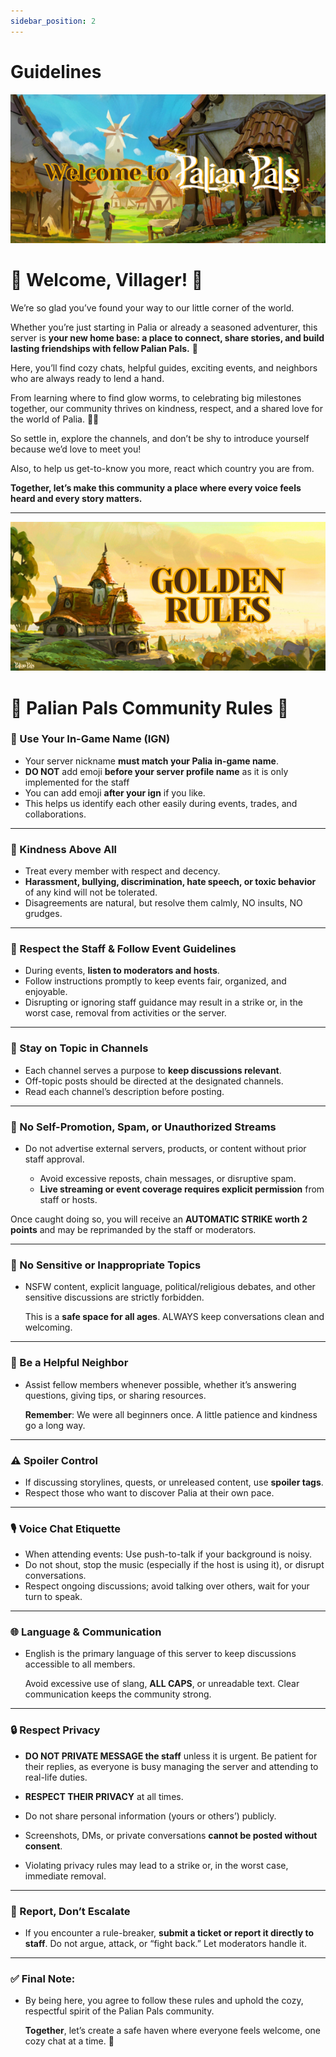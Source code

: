 ```yaml
---
sidebar_position: 2
---
```


# Guidelines

![Welcome](./img/welcome.png)  

# 🌿 Welcome, Villager! 🌿


We’re so glad you’ve found your way to our little corner of the world.

Whether you’re just starting in Palia or already a seasoned adventurer, this server is **your new home base: a place to connect, share stories, and build lasting friendships with fellow Palian Pals.** 💚

Here, you’ll find cozy chats, helpful guides, exciting events, and neighbors who are always ready to lend a hand. 

From learning where to find glow worms, to celebrating big milestones together, our community thrives on kindness, respect, and a shared love for the world of Palia. 🏡✨

So settle in, explore the channels, and don’t be shy to introduce yourself because we’d love to meet you!

Also, to help us get-to-know you more, react which country you are from.

**Together, let’s make this community a place where every voice feels heard and every story matters.**

---

![Rules](./img/rules.png)  



# 🌟 Palian Pals Community Rules 🌟


### 🌿 Use Your In-Game Name (IGN)
 - Your server nickname **must match your Palia in-game name**.
 - **DO NOT** add emoji **before your server profile name** as it is only implemented for the staff
 - You can add emoji **after your ign** if you like.
 - This helps us identify each other easily during events, trades, and collaborations.
 
---

### 💚 Kindness Above All
 - Treat every member with respect and decency.
 - **Harassment, bullying, discrimination, hate speech, or toxic behavior** of any kind will not be tolerated.
 - Disagreements are natural, but resolve them calmly, NO insults, NO grudges.
 
---

### 👥 Respect the Staff & Follow Event Guidelines
 - During events, **listen to moderators and hosts**.
 - Follow instructions promptly to keep events fair, organized, and enjoyable.
 - Disrupting or ignoring staff guidance may result in a strike or, in the worst case, removal from activities or the server.
 
---

### 🧭 Stay on Topic in Channels
 - Each channel serves a purpose to **keep discussions relevant**.
 - Off-topic posts should be directed at the designated channels.
 - Read each channel’s description before posting.
 
---

### 📵 No Self-Promotion, Spam, or Unauthorized Streams
 - Do not advertise external servers, products, or content without prior staff approval.

    - Avoid excessive reposts, chain messages, or disruptive spam.
    - **Live streaming or event coverage requires explicit permission** from staff or hosts. 

 Once caught doing so, you will receive an **AUTOMATIC STRIKE worth 2 points** and may be reprimanded by the staff or moderators.
 
---

### 🚫 No Sensitive or Inappropriate Topics
 - NSFW content, explicit language, political/religious debates, and other sensitive discussions are strictly forbidden.

    This is a **safe space for all ages**. ALWAYS keep conversations clean and welcoming.
	
---

### 🏡 Be a Helpful Neighbor
 - Assist fellow members whenever possible, whether it’s answering questions, giving tips, or sharing resources.

    **Remember**: We were all beginners once. A little patience and kindness go a long way.
	
---

### ⚠️ Spoiler Control
 - If discussing storylines, quests, or unreleased content, use **spoiler tags**.
 - Respect those who want to discover Palia at their own pace.
 
---

### 🎙️ Voice Chat Etiquette
 - When attending events: Use push-to-talk if your background is noisy.
 - Do not shout, stop the music (especially if the host is using it), or disrupt conversations.
 - Respect ongoing discussions; avoid talking over others, wait for your turn to speak.
 
---

### 🌐 Language & Communication
 - English is the primary language of this server to keep discussions accessible to all members.

    Avoid excessive use of slang, **ALL CAPS**, or unreadable text. Clear communication keeps the community strong.
	
---

### 🔒 Respect Privacy
 - **DO NOT PRIVATE MESSAGE the staff** unless it is urgent. Be patient for their replies, as everyone is busy managing the server and attending to real-life duties. 

 - **RESPECT THEIR PRIVACY** at all times.

 - Do not share personal information (yours or others’) publicly.

 - Screenshots, DMs, or private conversations **cannot be posted without consent**.

 - Violating privacy rules may lead to a strike or, in the worst case, immediate removal.
 
---

### 🚨 Report, Don’t Escalate
 - If you encounter a rule-breaker, **submit a ticket or report it directly to staff**.
Do not argue, attack, or “fight back.” Let moderators handle it.

---

### ✅ Final Note: 
- By being here, you agree to follow these rules and uphold the cozy, respectful spirit of the Palian Pals community.

    **Together**, let’s create a safe haven where everyone feels welcome, one cozy chat at a time. 🌱
